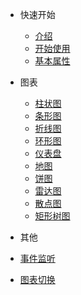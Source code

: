 <!-- 侧边栏 -->

- 快速开始
  - [介绍](base-quickstart.md)
  - [开始使用](base-usage.md)
  - [基本属性](base-options.md)

- 图表
  - [柱状图](chart-bar.md)
  - [条形图](chart-strip.md)
  - [折线图](chart-line.md)
  - [环形图](chart-donut.md)
  - [仪表盘](chart-gause.md)
  - [地图](chart-geo.md)
  - [饼图](chart-pie.md)
  - [雷达图](chart-radar.md)
  - [散点图](chart-scatter.md)
  - [矩形树图](chart-treemap.md)

- 其他
 - [事件监听]()
 - [图表切换]()
